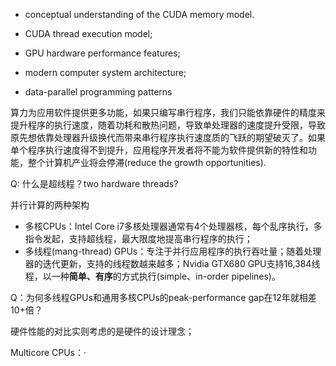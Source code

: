 * conceptual understanding of the CUDA memory model.
* CUDA thread execution model;
* GPU hardware performance features;
* modern computer system architecture;



* data-parallel programming patterns

算力为应用软件提供更多功能，如果只编写串行程序，我们只能依靠硬件的精度来提升程序的执行速度，随着功耗和散热问题，导致单处理器的速度提升受限，导致原先想依靠处理器升级换代而带来串行程序执行速度质的飞跃的期望破灭了。如果单个程序执行速度得不到提升，应用程序开发者将不能为软件提供新的特性和功能，整个计算机产业将会停滞(reduce the growth opportunities).

Q: 什么是超线程？two hardware threads?

并行计算的两种架构

* 多核CPUs：Intel Core i7多核处理器通常有4个处理器核，每个乱序执行，多指令发起，支持超线程，最大限度地提高串行程序的执行；
* 多线程(mang-thread) GPUs：专注于并行应用程序的执行吞吐量；随着处理器的迭代更新，支持的线程数越来越多；Nvidia GTX680 GPU支持16,384线程，以一种**简单、有序**的方式执行(simple、in-order pipelines)。

Q：为何多线程GPUs和通用多核CPUs的peak-performance gap在12年就相差10+倍？

硬件性能的对比实则考虑的是硬件的设计理念；

Multicore CPUs：·